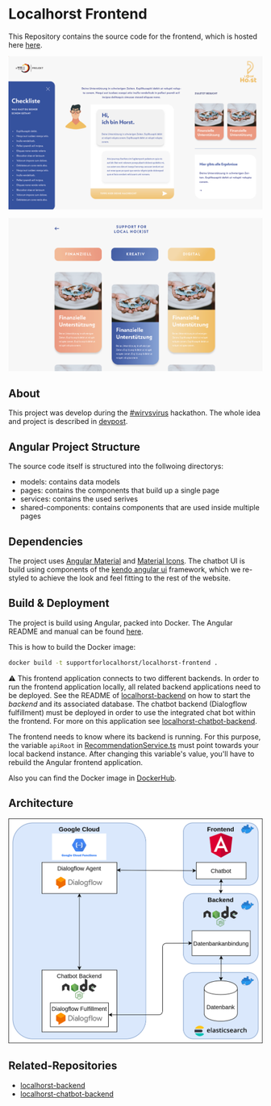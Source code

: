# Localhorst Frontend
This  Repository contains the source code for the frontend, which is hosted here [here](http://support-for-localhorst.philenius.de/).

![](./design1.png)

![](./design2.png)

## About

This project was develop during the [#wirvsvirus](https://wirvsvirushackathon.org/) hackathon. The whole idea and project is described
 in [devpost](https://devpost.com/software/1_016_a_lokale_unternehmen_support_your_localho-r-st).

## Angular Project Structure
The source code itself is structured into the follwoing directorys:
- models: contains data models
- pages: contains the components that build up a single page
- services: contains the used serives
- shared-components: contains components that are used inside multiple pages

## Dependencies
The project uses [Angular Material](https://material.angular.io/) and [Material Icons](https://material.io/resources/icons/?style=baseline).
The chatbot UI is build using components of the [kendo angular ui](https://www.telerik.com/kendo-angular-ui/components/conversationalui/integrations/dialogflow/) framework, which we re-styled to achieve the look and feel fitting to the rest of the website.

## Build & Deployment
The project is build using Angular, packed into Docker. The Angular README and manual can be found [here](/app/README.md).

This is how to build the Docker image:
```bash
docker build -t supportforlocalhorst/localhorst-frontend .
```

:warning:
This frontend application connects to two different backends. In order to run the frontend application locally, all related backend applications need to be deployed. See the README of [localhorst-backend](https://github.com/Social-Developers-Club/localhorst-backend) on how to start the _backend_ and its associated database. The chatbot backend (Dialogflow fulfillment) must be deployed in order to use the integrated chat bot within the frontend. For more on this application see [localhorst-chatbot-backend](https://github.com/Social-Developers-Club/localhorst-chatbot-backend).

The frontend needs to know where its backend is running. For this purpose, the variable `apiRoot` in [RecommendationService.ts](/app/src/app/services/recommendation.service.ts) must point towards your local backend instance. After changing this variable's value, you'll have to rebuild the Angular frontend application.

Also you can find the Docker image in [DockerHub](https://hub.docker.com/repository/docker/supportforlocalhorst/localhorst-frontend).

## Architecture
![architecture overview diagram](./Architecture.png)

## Related-Repositories
- [localhorst-backend](https://github.com/Social-Developers-Club/localhorst-backend)
- [localhorst-chatbot-backend](https://github.com/Social-Developers-Club/localhorst-chatbot-backend)
